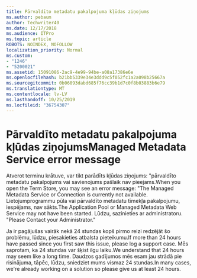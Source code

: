 ```yaml
---
title: Pārvaldīto metadatu pakalpojuma kļūdas ziņojums
ms.author: pebaum
author: Techwriter40
ms.date: 12/17/2018
ms.audience: ITPro
ms.topic: article
ROBOTS: NOINDEX, NOFOLLOW
localization_priority: Normal
ms.custom:
- "1246"
- "5200021"
ms.assetid: 15091086-2ac9-4e99-94be-a08a17386e6e
ms.openlocfilehash: b21bb5339e34e3ddd9c5f052fc1a2a098b25667a
ms.sourcegitcommit: 0b06093dabd685f76cc39b1d7c0f8b03883b6e79
ms.translationtype: MT
ms.contentlocale: lv-LV
ms.lasthandoff: 10/25/2019
ms.locfileid: "36754307"
---
```

# <a name="managed-metadata-service-error-message"></a><span data-ttu-id="46e92-102">Pārvaldīto metadatu pakalpojuma kļūdas ziņojums</span><span class="sxs-lookup"><span data-stu-id="46e92-102">Managed Metadata Service error message</span></span>

<span data-ttu-id="46e92-103">Atverot terminu krātuve, var tikt parādīts kļūdas ziņojums: "pārvaldīto metadatu pakalpojums vai savienojums pašlaik nav pieejams.</span><span class="sxs-lookup"><span data-stu-id="46e92-103">When you open the Term Store, you may see an error message: "The Managed Metadata Service or Connection is currently not available.</span></span> <span data-ttu-id="46e92-104">Lietojumprogrammu pūla vai pārvaldīto metadatu tīmekļa pakalpojumu, iespējams, nav sākts.</span><span class="sxs-lookup"><span data-stu-id="46e92-104">The Application Pool or Managed Metadata Web Service may not have been started.</span></span> <span data-ttu-id="46e92-105">Lūdzu, sazinieties ar administratoru. "</span><span class="sxs-lookup"><span data-stu-id="46e92-105">Please Contact your Administrator."</span></span>
  
<span data-ttu-id="46e92-106">Ja ir pagājušas vairāk nekā 24 stundas kopš pirmo reizi redzējāt šo problēmu, lūdzu, piesakieties atbalsta pieteikumu.</span><span class="sxs-lookup"><span data-stu-id="46e92-106">If more than 24 hours have passed since you first saw this issue, please log a support case.</span></span> <span data-ttu-id="46e92-107">Mēs saprotam, ka 24 stundas var šķist ilgu laiku.</span><span class="sxs-lookup"><span data-stu-id="46e92-107">We understand that 24 hours may seem like a long time.</span></span> <span data-ttu-id="46e92-108">Daudzos gadījumos mēs esam jau strādā pie risinājuma, tāpēc, lūdzu, sniedziet mums vismaz 24 stundas.</span><span class="sxs-lookup"><span data-stu-id="46e92-108">In many cases, we're already working on a solution so please give us at least 24 hours.</span></span>
  